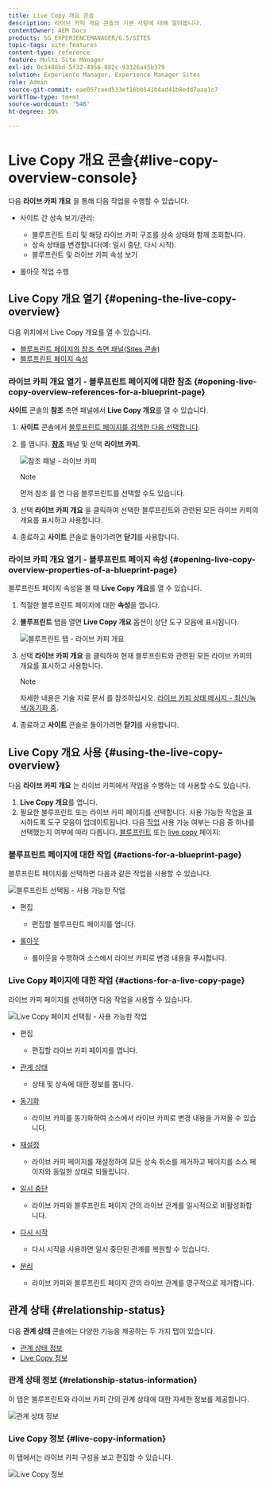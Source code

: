 ```yaml
---
title: Live Copy 개요 콘솔
description: 라이브 카피 개요 콘솔의 기본 사항에 대해 알아봅니다.
contentOwner: AEM Docs
products: SG_EXPERIENCEMANAGER/6.5/SITES
topic-tags: site-features
content-type: reference
feature: Multi Site Manager
exl-id: 0c3488bd-5f32-4956-882c-93326a45b379
solution: Experience Manager, Experience Manager Sites
role: Admin
source-git-commit: eae057caed533ef16bb541b4ad41b8edd7aaa1c7
workflow-type: tm+mt
source-wordcount: '546'
ht-degree: 30%

---
```


# Live Copy 개요 콘솔{#live-copy-overview-console}

다음 **라이브 카피 개요** 을 통해 다음 작업을 수행할 수 있습니다.

* 사이트 간 상속 보기/관리:

   * 블루프린트 트리 및 해당 라이브 카피 구조를 상속 상태와 함께 조회합니다.
   * 상속 상태를 변경합니다(예: 일시 중단, 다시 시작).
   * 블루프린트 및 라이브 카피 속성 보기

* 롤아웃 작업 수행

## Live Copy 개요 열기 {#opening-the-live-copy-overview}

다음 위치에서 Live Copy 개요를 열 수 있습니다.

* [블루프린트 페이지의 참조 측면 패널(Sites 콘솔)](#opening-live-copy-overview-references-for-a-blueprint-page)
* [블루프린트 페이지 속성](#opening-live-copy-overview-properties-of-a-blueprint-page)

### 라이브 카피 개요 열기 - 블루프린트 페이지에 대한 참조 {#opening-live-copy-overview-references-for-a-blueprint-page}

**사이트** 콘솔의 **참조** 측면 패널에서 **Live Copy 개요**&#x200B;를 열 수 있습니다.

1. **사이트** 콘솔에서 [블루프린트 페이지를 검색한 다음 선택합니다](/help/sites-authoring/basic-handling.md#viewing-and-selecting-resources).
1. 를 엽니다. **[참조](/help/sites-authoring/basic-handling.md#references)** 패널 및 선택 **라이브 카피**.

   ![참조 패널 - 라이브 카피](assets/chlimage_1-359.png)

   >[!NOTE]
   >
   >먼저 참조 를 연 다음 블루프린트를 선택할 수도 있습니다.

1. 선택 **라이브 카피 개요** 을 클릭하여 선택한 블루프린트와 관련된 모든 라이브 카피의 개요를 표시하고 사용합니다.
1. 종료하고 **사이트** 콘솔로 돌아가려면 **닫기**&#x200B;를 사용합니다.

### 라이브 카피 개요 열기 - 블루프린트 페이지 속성 {#opening-live-copy-overview-properties-of-a-blueprint-page}

블루프린트 페이지 속성을 볼 때 **Live Copy 개요**&#x200B;를 열 수 있습니다.

1. 적절한 블루프린트 페이지에 대한 **속성**&#x200B;을 엽니다.
1. **블루프린트** 탭을 열면 **Live Copy 개요** 옵션이 상단 도구 모음에 표시됩니다.

   ![블루프린트 탭 - 라이브 카피 개요](assets/chlimage_1-360.png)

1. 선택 **라이브 카피 개요** 을 클릭하여 현재 블루프린트와 관련된 모든 라이브 카피의 개요를 표시하고 사용합니다.

   >[!NOTE]
   >
   >자세한 내용은 기술 자료 문서 를 참조하십시오. [라이브 카피 상태 메시지 - 최신/녹색/동기화 중](https://helpx.adobe.com/experience-manager/kb/livecopy-status-message---up-to-date-green-in-sync.html).

1. 종료하고 **사이트** 콘솔로 돌아가려면 **닫기**&#x200B;를 사용합니다.

## Live Copy 개요 사용 {#using-the-live-copy-overview}

다음 **라이브 카피 개요** 는 라이브 카피에서 작업을 수행하는 데 사용할 수도 있습니다.

1. **Live Copy 개요**&#x200B;를 엽니다.
1. 필요한 블루프린트 또는 라이브 카피 페이지를 선택합니다. 사용 가능한 작업을 표시하도록 도구 모음이 업데이트됩니다. 다음 [작업](/help/sites-administering/msm.md#terms-used) 사용 가능 여부는 다음 중 하나를 선택했는지 여부에 따라 다릅니다. [블루프린트](#actions-for-a-blueprint-page) 또는 [live copy](#actions-for-a-live-copy-page) 페이지:

### 블루프린트 페이지에 대한 작업 {#actions-for-a-blueprint-page}

블루프린트 페이지를 선택하면 다음과 같은 작업을 사용할 수 있습니다.

![블루프린트 선택됨 - 사용 가능한 작업](assets/chlimage_1-361.png)

* 편집

   * 편집할 블루프린트 페이지를 엽니다.

* [롤아웃](/help/sites-administering/msm.md#rollout-and-synchronize)

   * 롤아웃을 수행하여 소스에서 라이브 카피로 변경 내용을 푸시합니다.

### Live Copy 페이지에 대한 작업 {#actions-for-a-live-copy-page}

라이브 카피 페이지를 선택하면 다음 작업을 사용할 수 있습니다.

![Live Copy 페이지 선택됨 - 사용 가능한 작업](assets/chlimage_1-362.png)

* 편집

   * 편집할 라이브 카피 페이지를 엽니다.

* [관계 상태](#relationship-status)

   * 상태 및 상속에 대한 정보를 봅니다.

* [동기화](/help/sites-administering/msm.md#rollout-and-synchronize)

   * 라이브 카피를 동기화하여 소스에서 라이브 카피로 변경 내용을 가져올 수 있습니다.

* [재설정](/help/sites-administering/msm-livecopy.md#resetting-a-live-copy-page)

   * 라이브 카피 페이지를 재설정하여 모든 상속 취소를 제거하고 페이지를 소스 페이지와 동일한 상태로 되돌립니다.

* [일시 중단](/help/sites-administering/msm.md#suspending-and-cancelling-inheritance-and-synchronization)

   * 라이브 카피와 블루프린트 페이지 간의 라이브 관계를 일시적으로 비활성화합니다.

* [다시 시작](/help/sites-administering/msm-livecopy.md#resuming-inheritance-for-a-page)

   * 다시 시작을 사용하면 일시 중단된 관계를 복원할 수 있습니다.

* [분리](/help/sites-administering/msm.md#detaching-a-live-copy)

   * 라이브 카피와 블루프린트 페이지 간의 라이브 관계를 영구적으로 제거합니다.

## 관계 상태 {#relationship-status}

다음 **관계 상태** 콘솔에는 다양한 기능을 제공하는 두 가지 탭이 있습니다.

* [관계 상태 정보](#relationship-status-information)
* [Live Copy 정보](#live-copy-information)

### 관계 상태 정보 {#relationship-status-information}

이 탭은 블루프린트와 라이브 카피 간의 관계 상태에 대한 자세한 정보를 제공합니다.

![관계 상태 정보](assets/chlimage_1-363.png)

### Live Copy 정보 {#live-copy-information}

이 탭에서는 라이브 카피 구성을 보고 편집할 수 있습니다.

![Live Copy 정보](assets/chlimage_1-364.png)
